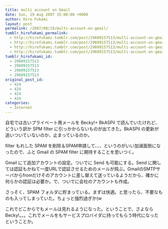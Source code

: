 ```yaml
---
title: multi account on Gmail
date: Sun, 19 Aug 2007 15:00:00 +0000
author: Hiro Fukami
layout: post
permalink: /2007/08/19/multi-account-on-gmail/
tumblr_hirofukami_permalink:
  - http://hirofukami.tumblr.com/post/29609157513/multi-account-on-gmail
  - http://hirofukami.tumblr.com/post/29609157513/multi-account-on-gmail
  - http://hirofukami.tumblr.com/post/29609157513/multi-account-on-gmail
  - http://hirofukami.tumblr.com/post/29609157513/multi-account-on-gmail
tumblr_hirofukami_id:
  - 29609157513
  - 29609157513
  - 29609157513
  - 29609157513
original_post_id:
  - 424
  - 424
  - 424
  - 424
categories:
  - Internet
---
```

<div class="section">
  <p>
    自宅では古いプライベート用メールを Becky!+ BkASPil で読んでいたけれど、どういう訳か SPM filter に引っかからないものが出てきた。BkASPil の更新が追いついていないのか、止まっているのか。
  </p>
  
  <p>
    filter もれした SPAM を削除＆SPAM申請して、、、というのがいい加減面倒になったので、ふと Gmail の SPAM filter に期待することを思いつく。
  </p>
  
  <p>
    Gmail にて追加アカウントの設定。ついでに Send も可能にする。Send に関しては認証もかねて一度URLで認証させるためのメールが飛ぶ。GmailのSMTPサーバからfromだけそのアカウントに差し替えて送っているようだから、確かに何らかの認証は必要か。で、ついでに会社のアカウントも作成。
  </p>
  
  <p>
    さっそく、SPAM フォルダに貯まっている。まずは快適。と思ったら、不要なものも入ってしまっていた。ちょっと強烈過ぎか(w
  </p>
  
  <p>
    これでどこからでもメールは見れるようになった。ということで、さよなら Becky!。。。これでメールをもサービスプロバイダに持ってもらう時代になったということか。
  </p>
</div>